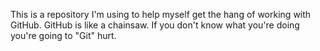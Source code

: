 This is a repository I'm using to help myself get the hang of working with GitHub.
GitHub is like a chainsaw. If you don't know what you're doing you're going to "Git" hurt.
